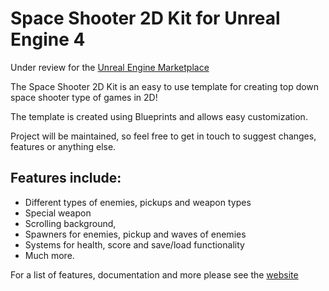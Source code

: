 # Space Shooter 2D Kit for Unreal Engine 4

Under review for the [Unreal Engine Marketplace](https://www.unrealengine.com/marketplace)

The Space Shooter 2D Kit is an easy to use template for creating top down space shooter type of games in 2D!
 
The template is created using Blueprints and allows easy customization.
 
Project will be maintained, so feel free to get in touch to suggest changes, features or anything else.

## Features include:

- Different types of enemies, pickups and weapon types  
- Special weapon
- Scrolling background,  
- Spawners for enemies, pickup and waves of enemies  
- Systems for health, score and save/load functionality  
- Much more.

For a list of features, documentation and more please see the [website](https://gracesgames.github.io/SpaceShooter2DKit/)

